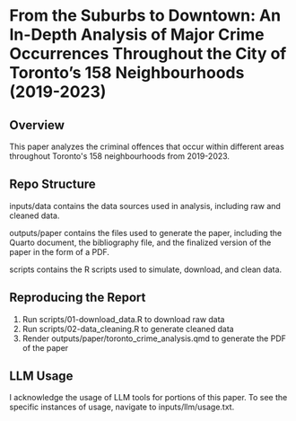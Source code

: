 # From the Suburbs to Downtown: An In-Depth Analysis of Major Crime Occurrences Throughout the City of Toronto’s 158 Neighbourhoods (2019-2023)

## Overview
This paper analyzes the criminal offences that occur within different areas throughout Toronto's 158 neighbourhoods from 2019-2023.

## Repo Structure

inputs/data contains the data sources used in analysis, including raw and cleaned data.

outputs/paper contains the files used to generate the paper, including the Quarto document, the bibliography file, and the finalized version of the paper in the form of a PDF.

scripts contains the R scripts used to simulate, download, and clean data.

## Reproducing the Report
1. Run scripts/01-download_data.R to download raw data
2. Run scripts/02-data_cleaning.R to generate cleaned data
3. Render outputs/paper/toronto_crime_analysis.qmd to generate the PDF of the paper

## LLM Usage
I acknowledge the usage of LLM tools for portions of this paper. To see the specific instances of usage, navigate to inputs/llm/usage.txt.
